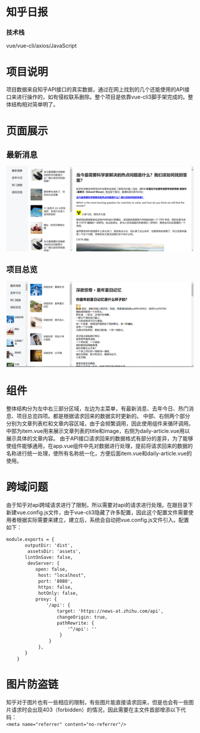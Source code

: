 # 知乎日报

### 技术栈
vue/vue-cli/axios/JavaScript

项目说明
===

项目数据来自知乎API接口的真实数据，通过在网上找到的几个还能使用的API接口来进行操作的，如有侵权联系删除。整个项目是依靠vue-cli3脚手架完成的。整体结构相对简单明了。


页面展示
===
## 最新消息

![image](https://github.com/liuzb13/zhihudaily/blob/master/lastednews.PNG)
## 项目总览

![image](https://github.com/liuzb13/zhihudaily/blob/master/totalitem.PNG)


组件
===

整体结构分为左中右三部分区域，左边为主菜单，有最新消息、去年今日、热门消息、项目总览四项。都是根据请求回来的数据实时更新的。
中部、右侧两个部分分别为文章列表栏和文章内容区域，由于会频繁调用，因此使用组件来循环调用。
中部为item.vue用来展示文章列表的title和image，右侧为daily-article.vue用以展示具体的文章内容。
由于API接口请求回来的数据格式有部分的差异，为了能够使组件能够通用，在app.vue组件中先对数据进行处理，提前将请求回来的数据的名称进行统一处理，使所有名称统一化，方便后面item.vue和daily-article.vue的使用。


跨域问题
===

由于知乎对api跨域请求进行了限制，所以需要对api的请求进行处理。在跟目录下新建vue.config.js文件，由于vue-cli3隐藏了许多配置，因此这个配置文件需要使用者根据实际需要来建立，建立后，系统会自动把vue.config.js文件引入。配置如下：
```
module.exports = {
       outputDir: 'dist',   
        assetsDir: 'assets', 
       lintOnSave: false, 
        devServer: {
           open: false, 
            host: "localhost", 
            port: '8080',
            https: false,
            hotOnly: false, 
           proxy: {
               '/api': {
                   target: 'https://news-at.zhihu.com/api', 
                   changeOrigin: true,
                   pathRewrite: {
                       '^/api': ''
                    }
                }
            },
       }
    }
 ```

图片防盗链
===

知乎对于图片也有一些相应的限制，有些图片能直接请求回来，但是也会有一些图片请求时会出现403（forbidden）的情况，因此需要在主文件首部增添以下代码：<br/>
```<meta name="referrer" content="no-referrer"/>```

